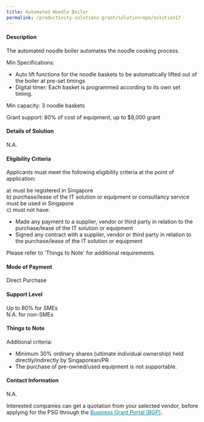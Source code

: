 ```yaml
---
title: Automated Noodle Boiler
permalink: /productivity-solutions-grant/solutionrepo/solution17
---
```


#### Description

The automated noodle boiler automates the noodle cooking process.

Min Specifications: 
- Auto lift functions for the noodle baskets to be automatically lifted out of the boiler at pre-set timings
- Digital timer: Each basket is programmed according to its own set timing. 

Min capacity: 3 noodle baskets

Grant support: 80% of cost of equipment, up to $8,000 grant

#### Details of Solution

N.A.

#### Eligibility Criteria

Applicants must meet the following eligibility criteria at the point of application:

a) must be registered in Singapore <br>
b) purchase/lease of the IT solution or equipment or consultancy service must be used in Singapore <br>
c) must not have:
- Made any payment to a supplier, vendor or third party in relation to the purchase/lease of the IT solution or equipment
- Signed any contract with a supplier, vendor or third party in relation to the purchase/lease of the IT solution or equipment

Please refer to 'Things to Note' for additional requirements.

#### Mode of Payment
Direct Purchase

#### Support Level
Up to 80% for SMEs <br>
N.A. for non-SMEs

#### Things to Note
Additional criteria:
- Minimum 30% ordinary shares (ultimate individual ownership) held directly/indirectly by Singaporean/PR
- The purchase of pre-owned/used equipment is not supportable.

#### Contact Information
N.A.

Interested companies can get a quotation from your selected vendor, before applying for the PSG through the <a target='_blank' style='color:#037e8a' href='https://www.businessgrants.gov.sg/'>Business Grant Portal (BGP)</a>.

